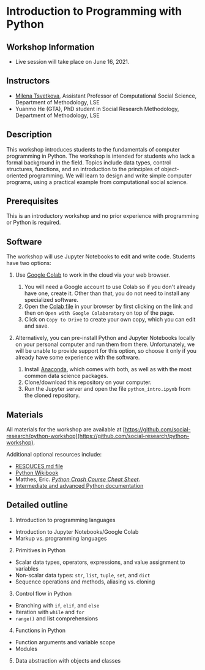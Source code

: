 # Introduction to Programming with Python

## Workshop Information

* Live session will take place on June 16, 2021.


## Instructors

* [Milena Tsvetkova](m.tsvetkova@lse.ac.uk), Assistant Professor of Computational Social Science, Department of Methodology, LSE
* Yuanmo He (GTA), PhD student in Social Research Methodology, Department of Methodology, LSE

## Description

This workshop introduces students to the fundamentals of computer programming in Python. The workshop is intended for students who lack a formal background in the field. Topics include data types, control structures, functions, and an introduction to the principles of object-oriented programming. We will learn to design and write simple computer programs, using a practical example from computational social science.


## Prerequisites

This is an introductory workshop and no prior experience with programming or Python is required.


## Software

The workshop will use Jupyter Notebooks to edit and write code. Students have two options:

1. Use [Google Colab](https://colab.research.google.com/notebooks/intro.ipynb#recent=true) to work in the cloud via your web browser.
    1. You will need a Google account to use Colab so if you don't already have one, create it. Other than that, you do not need to install any specialized software.
    2. Open the [Colab file](https://drive.google.com/file/d/1ou6DKxFaAVKBrn9AEgWEjdpNe76bltP9/view?usp=sharing) in your browser by first clicking on the link and then on `Open with Google Colaboratory` on top of the page.
    3. Click on `Copy to Drive` to create your own copy, which you can edit and save.

2. Alternatively, you can pre-install Python and Jupyter Notebooks locally on your personal computer and run them from there. Unfortunately, we will be unable to provide support for this option, so choose it only if you already have some experience with the software.
    1. Install [Anaconda](https://www.anaconda.com/products/individual), which comes with both, as well as with the most common data science packages.
    2. Clone/download this repository on your computer.
    3. Run the Jupyter server and open the file `python_intro.ipynb` from the cloned repository.

## Materials

All materials for the workshop are available at [https://github.com/social-research/python-workshop](https://github.com/social-research/python-workshop).

Additional optional resources include:
* [RESOUCES.md file](https://github.com/social-research/python-workshop/blob/main/RESOUCES.md)
* [Python Wikibook](https://en.wikibooks.org/wiki/Python_Programming)
* Matthes, Eric. [*Python Crash Course Cheat Sheet*](https://ehmatthes.github.io/pcc/cheatsheets/README.html).
* [Intermediate and advanced Python documentation](http://docs.python.org/3/)


## Detailed outline

1. Introduction to programming languages
  * Introduction to Jupyter Notebooks/Google Colab
  * Markup vs. programming languages
2. Primitives in Python
  * Scalar data types, operators, expressions, and value assignment to variables
  * Non-scalar data types: `str`, `list`, `tuple`, `set`, and `dict`
  * Sequence operations and methods, aliasing vs. cloning
3. Control flow in Python
  * Branching with `if`, `elif`, and `else`
  * Iteration with `while` and `for`
  * `range()` and list comprehensions
4. Functions in Python
  * Function arguments and variable scope
  * Modules
5. Data abstraction with objects and classes
